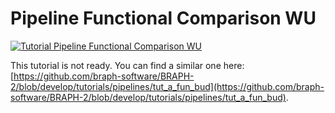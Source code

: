 # Pipeline Functional Comparison WU

[![Tutorial Pipeline Functional Comparison WU](https://img.shields.io/badge/PDF-Download-red?style=flat-square&logo=adobe-acrobat-reader)](tut_a_fun_wu.pdf)

This tutorial is not ready. You can find a similar one here: [https://github.com/braph-software/BRAPH-2/blob/develop/tutorials/pipelines/tut_a_fun_bud](https://github.com/braph-software/BRAPH-2/blob/develop/tutorials/pipelines/tut_a_fun_bud).
